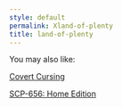 ```yaml
---
style: default
permalink: Xland-of-plenty
title: land-of-plenty
---
```

You may also like:

[Covert Cursing](http://scp-wiki.net/covert-cursing)

[SCP-656: Home Edition](http://scp-wiki.net/scp-656)
